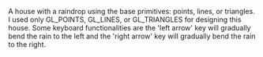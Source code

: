 A house with a raindrop using the base primitives: points, lines, or triangles. I used only GL_POINTS, GL_LINES, or GL_TRIANGLES for designing this house. Some keyboard functionalities are the 'left arrow' key will gradually bend the rain to the left and the 'right arrow' key will gradually bend the rain to the right.
